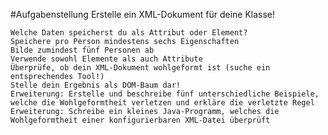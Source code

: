#Aufgabenstellung
Erstelle ein XML-Dokument für deine Klasse!

    Welche Daten speicherst du als Attribut oder Element?
    Speichere pro Person mindestens sechs Eigenschaften
    Bilde zumindest fünf Personen ab
    Verwende sowohl Elemente als auch Attribute
    Überprüfe, ob dein XML-Dokument wohlgeformt ist (suche ein entsprechendes Tool!)
    Stelle dein Ergebnis als DOM-Baum dar!
    Erweiterung: Erstelle und beschreibe fünf unterschiedliche Beispiele, welche die Wohlgeformtheit verletzen und erkläre die verletzte Regel
    Erweiterung: Schreibe ein kleines Java-Programm, welches die Wohlgeformtheit einer konfigurierbaren XML-Datei überprüft
